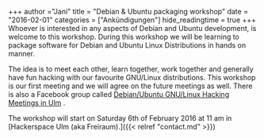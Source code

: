 +++
author ="Jani"
title = "Debian & Ubuntu packaging workshop"
date = "2016-02-01"
categories = ["Ankündigungen"]
hide_readingtime = true
+++
Whoever is interested in any aspects of Debian and Ubuntu development, is welcome to this workshop. During this workshop we will be learning to package software for Debian and Ubuntu Linux Distributions in hands on manner.

The idea is to meet each other, learn together, work together and generally have fun hacking with our favourite GNU/Linux distributions. This workshop is our first meeting and we will agree on the future meetings as well. There is also a Facebook group called [Debian/Ubuntu GNU/Linux Hacking Meetings in Ulm](https://www.facebook.com/groups/1551713658479995/ ) .

The workshop will start on Saturday 6th of February 2016 at 11 am in [Hackerspace Ulm (aka Freiraum).]({{< relref "contact.md" >}})
